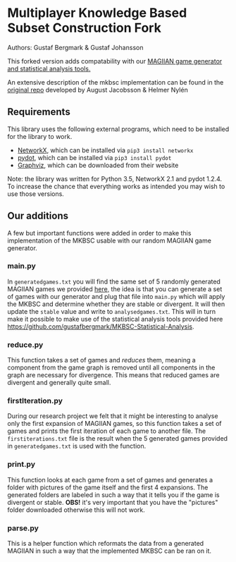 # Multiplayer Knowledge Based Subset Construction Fork

Authors: Gustaf Bergmark & Gustaf Johansson

This forked version adds compatability with our [MAGIIAN game generator and statistical analysis tools.](https://github.com/gustafbergmark/MKBSC-Statistical-Analysis)

An extensive description of the mkbsc implementation can be found in the [original repo](https://github.com/HelmerNylen/mkbsc) developed by August Jacobsson & Helmer Nylén

## Requirements
This library uses the following external programs, which need to be installed for the library to work.
- [NetworkX](https://networkx.github.io/), which can be installed via `pip3 install networkx`
- [pydot](https://github.com/erocarrera/pydot), which can be installed via `pip3 install pydot`
- [Graphviz](https://www.graphviz.org/), which can be downloaded from their website

Note: the library was written for Python 3.5, NetworkX 2.1 and pydot 1.2.4. To increase the chance that everything works as intended you may wish to use those versions.

## Our additions

A few but important functions were added in order to make this implementation of the MKBSC usable with our random MAGIIAN game generator.

### main.py
In `generatedgames.txt` you will find the same set of 5 randomly generated MAGIIAN games we provided [here,](https://github.com/gustafbergmark/MKBSC-Statistical-Analysis) the idea is that you can generate a set of games with our generator and plug that file into `main.py` which will apply the MKBSC and determine whether they are stable or divergent. It will then update the `stable` value and write to `analysedgames.txt`. This will in turn make it possible to make use of the statistical analysis tools provided here https://github.com/gustafbergmark/MKBSC-Statistical-Analysis.

### reduce.py
This function takes a set of games and *reduces* them, meaning a component from the game graph is removed until all components in the graph are necessary for divergence. This means that reduced games are divergent and generally quite small.

### firstIteration.py
During our research project we felt that it might be interesting to analyse only the first expansion of MAGIIAN games, so this function takes a set of games and prints the first iteration of each game to another file. The `firstiterations.txt` file is the result when the 5 generated games provided in `generatedgames.txt` is used with the function.

### print.py
This function looks at each game from a set of games and generates a folder with pictures of the game itself and the first 4 expansions. The generated folders are labeled in such a way that it tells you if the game is divergent or stable. **OBS!** it's very important that you have the "pictures" folder downloaded otherwise this will not work.

### parse.py
This is a helper function which reformats the data from a generated MAGIIAN in such a way that the implemented MKBSC can be ran on it.


